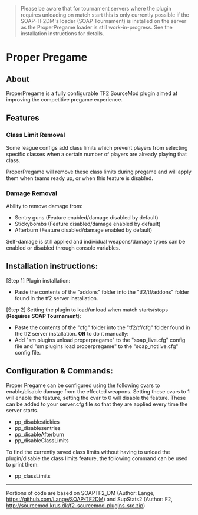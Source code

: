 >Please be aware that for tournament servers where the plugin requires unloading on match start this is only currently possible if the SOAP-TF2DM's loader (SOAP Tournament) is installed on the server as the ProperPregame loader is still work-in-progress. See the installation instructions for details.

# Proper Pregame

## About
ProperPregame is a fully configurable TF2 SourceMod plugin aimed at improving the competitive pregame experience.

## Features
### Class Limit Removal
Some league configs add class limits which prevent players from selecting specific classes when a certain number of players are already playing that class.

ProperPregame will remove these class limits during pregame and will apply them when teams ready up, or when this feature is disabled.

### Damage Removal
Ability to remove damage from:
  - Sentry guns (Feature enabled/damage disabled by default)
  - Stickybombs (Feature disabled/damage enabled by default)
  - Afterburn (Feature disabled/damage enabled by default)
  
Self-damage is still applied and individual weapons/damage types can be enabled or disabled through console variables.

## Installation instructions:

[Step 1] Plugin installation:
* Paste the contents of the "addons" folder into the "tf2/tf/addons" folder found in the tf2 server installation.

[Step 2] Setting the plugin to load/unload when match starts/stops (**Requires SOAP Tournament**):
* Paste the contents of the "cfg" folder into the "tf2/tf/cfg" folder found in the tf2 server installation.
**OR** to do it manually:
* Add "sm plugins unload properpregame" to the "soap_live.cfg" config file and "sm plugins load properpregame" to the "soap_notlive.cfg" config file.

## Configuration & Commands:

Proper Pregame can be configured using the following cvars to enable/disable damage from the effected weapons. Setting these cvars to 1 will enable the feature, setting the cvar to 0 will disable the feature. These can be added to your server.cfg file so that they are applied every time the server starts.

* pp_disablestickies
* pp_disablesentries
* pp_disableAfterburn
* pp_disableClassLimits

To find the currently saved class limits without having to unload the plugin/disable the class limits feature, the following command can be used to print them:
* pp_classLimits

---

Portions of code are based on SOAPTF2_DM (Author: Lange, https://github.com/Lange/SOAP-TF2DM) and SupStats2 (Author: F2, http://sourcemod.krus.dk/f2-sourcemod-plugins-src.zip)


